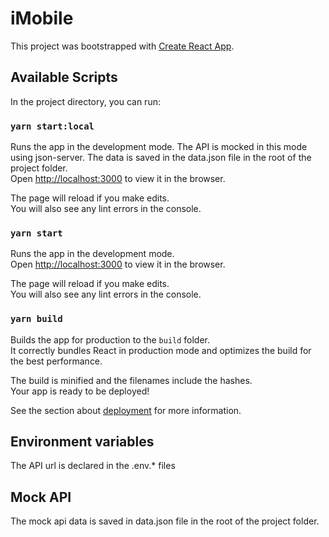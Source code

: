 # iMobile

This project was bootstrapped with [Create React App](https://github.com/facebook/create-react-app).

## Available Scripts

In the project directory, you can run:
### `yarn start:local`

Runs the app in the development mode. The API is mocked in this mode using json-server. The data is saved in the data.json file in the root of the project folder.\
Open [http://localhost:3000](http://localhost:3000) to view it in the browser.

The page will reload if you make edits.\
You will also see any lint errors in the console.

### `yarn start`

Runs the app in the development mode.\
Open [http://localhost:3000](http://localhost:3000) to view it in the browser.

The page will reload if you make edits.\
You will also see any lint errors in the console.
### `yarn build`

Builds the app for production to the `build` folder.\
It correctly bundles React in production mode and optimizes the build for the best performance.

The build is minified and the filenames include the hashes.\
Your app is ready to be deployed!

See the section about [deployment](https://facebook.github.io/create-react-app/docs/deployment) for more information.

## Environment variables
The API url is declared in the .env.* files

## Mock API
The mock api data is saved in data.json file in the root of the project folder.


